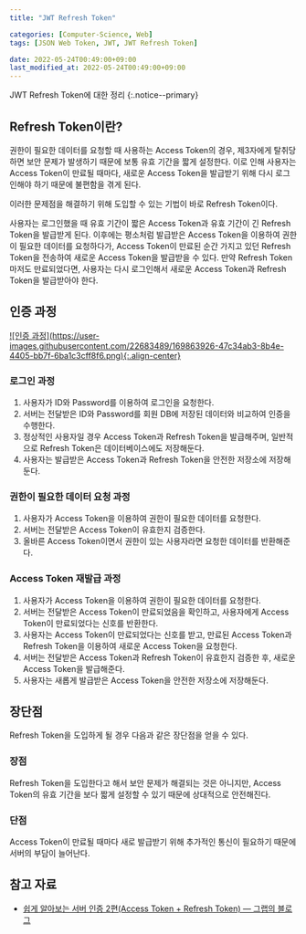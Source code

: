 ```yaml
---
title: "JWT Refresh Token"

categories: [Computer-Science, Web]
tags: [JSON Web Token, JWT, JWT Refresh Token]

date: 2022-05-24T00:49:00+09:00
last_modified_at: 2022-05-24T00:49:00+09:00
---
```


JWT Refresh Token에 대한 정리
{:.notice--primary}

## Refresh Token이란?

권한이 필요한 데이터를 요청할 때 사용하는 Access Token의 경우, 제3자에게 탈취당하면 보안 문제가 발생하기 때문에 보통 유효 기간을 짧게 설정한다. 이로 인해 사용자는 Access Token이 만료될 때마다, 새로운 Access Token을 발급받기 위해 다시 로그인해야 하기 때문에 불편함을 겪게 된다.

이러한 문제점을 해결하기 위해 도입할 수 있는 기법이 바로 Refresh Token이다.

사용자는 로그인했을 때 유효 기간이 짧은 Access Token과 유효 기간이 긴 Refresh Token을 발급받게 된다. 이후에는 평소처럼 발급받은 Access Token을 이용하여 권한이 필요한 데이터를 요청하다가, Access Token이 만료된 순간 가지고 있던 Refresh Token을 전송하여 새로운 Access Token을 발급받을 수 있다. 만약 Refresh Token 마저도 만료되었다면, 사용자는 다시 로그인해서 새로운 Access Token과 Refresh Token을 발급받아야 한다.

## 인증 과정

<a href="https://user-images.githubusercontent.com/22683489/169863926-47c34ab3-8b4e-4405-bb7f-6ba1c3cff8f6.png">
    ![인증 과정](https://user-images.githubusercontent.com/22683489/169863926-47c34ab3-8b4e-4405-bb7f-6ba1c3cff8f6.png){:.align-center}
</a>

### 로그인 과정

1. 사용자가 ID와 Password를 이용하여 로그인을 요청한다.
2. 서버는 전달받은 ID와 Password를 회원 DB에 저장된 데이터와 비교하여 인증을 수행한다.
3. 정상적인 사용자일 경우 Access Token과 Refresh Token을 발급해주며, 일반적으로 Refresh Token은 데이터베이스에도 저장해둔다.
4. 사용자는 발급받은 Access Token과 Refresh Token을 안전한 저장소에 저장해둔다.

### 권한이 필요한 데이터 요청 과정

1. 사용자가 Access Token을 이용하여 권한이 필요한 데이터를 요청한다.
2. 서버는 전달받은 Access Token이 유효한지 검증한다.
3. 올바른 Access Token이면서 권한이 있는 사용자라면 요청한 데이터를 반환해준다.

### Access Token 재발급 과정

1. 사용자가 Access Token을 이용하여 권한이 필요한 데이터를 요청한다.
2. 서버는 전달받은 Access Token이 만료되었음을 확인하고, 사용자에게 Access Token이 만료되었다는 신호를 반환한다.
3. 사용자는 Access Token이 만료되었다는 신호를 받고, 만료된 Access Token과 Refresh Token을 이용하여 새로운 Access Token을 요청한다.
4. 서버는 전달받은 Access Token과 Refresh Token이 유효한지 검증한 후, 새로운 Access Token을 발급해준다.
5. 사용자는 새롭게 발급받은 Access Token을 안전한 저장소에 저장해둔다.

## 장단점

Refresh Token을 도입하게 될 경우 다음과 같은 장단점을 얻을 수 있다.

### 장점

Refresh Token을 도입한다고 해서 보안 문제가 해결되는 것은 아니지만, Access Token의 유효 기간을 보다 짧게 설정할 수 있기 때문에 상대적으로 안전해진다.

### 단점

Access Token이 만료될 때마다 새로 발급받기 위해 추가적인 통신이 필요하기 때문에 서버의 부담이 늘어난다.

## 참고 자료

- [쉽게 알아보는 서버 인증 2편(Access Token + Refresh Token) — 그랩의 블로그](https://tansfil.tistory.com/59?category=475681)